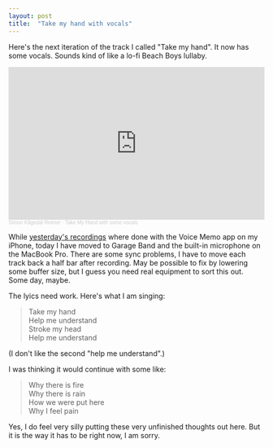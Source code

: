 ```yaml
---
layout: post
title:  "Take my hand with vocals"
---
```


Here's the next iteration of the track I called "Take my hand". It now has some vocals. Sounds kind of like a lo-fi Beach Boys lullaby. 

<iframe width="100%" height="300" scrolling="no" frameborder="no" allow="autoplay" src="https://w.soundcloud.com/player/?url=https%3A//api.soundcloud.com/tracks/848852035&color=%23ff5500&auto_play=false&hide_related=false&show_comments=true&show_user=true&show_reposts=false&show_teaser=true&visual=true"></iframe><div style="font-size: 10px; color: #cccccc;line-break: anywhere;word-break: normal;overflow: hidden;white-space: nowrap;text-overflow: ellipsis; font-family: Interstate,Lucida Grande,Lucida Sans Unicode,Lucida Sans,Garuda,Verdana,Tahoma,sans-serif;font-weight: 100;"><a href="https://soundcloud.com/skagedal" title="Simon Kågedal Reimer" target="_blank" style="color: #cccccc; text-decoration: none;">Simon Kågedal Reimer</a> · <a href="https://soundcloud.com/skagedal/take-my-hand-with-some-vocals" title="Take My Hand with some vocals" target="_blank" style="color: #cccccc; text-decoration: none;">Take My Hand with some vocals</a></div>

While [yesterday's recordings](https://blog.skagedal.tech/2020/06/28/two-small-song-embryos.html) where done with the Voice Memo app on my iPhone, today I have moved to Garage Band and the built-in microphone on the MacBook Pro. There are some sync problems,  I have to move each track back a half bar after recording. May be possible to fix by lowering some buffer size, but I guess you need real equipment to sort this out. Some day, maybe. 

The lyics need work. Here's what I am singing:

> Take my hand<br />
> Help me understand<br />
> Stroke my head<br />
> Help me understand

(I don't like the second "help me understand".)

I was thinking it would continue with some like:

> Why there is fire<br />
> Why there is rain<br />
> How we were put here<br />
> Why I feel pain

Yes, I do feel very silly putting these very unfinished thoughts out here. But it is the way it has to be right now, I am sorry.